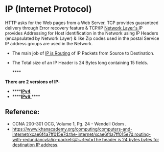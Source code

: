 # IP \(Internet Protocol\)

HTTP asks for the Web pages from a Web Server, TCP provides guaranteed delivery through Error recovery feature & TCP/IP [Network Layer's ](https://app.gitbook.com/@mudassirs46/s/network-fundamentals/~/drafts/-MRZ8l67L5MHnaQIEh9W/network-layer)IP provides Addressing for Host identification in the Network using IP Headers  \(encapsulated by Network Layer\) & like Zip codes used in the postal Service IP address groups are used in the Network.

* The main job of [IP is Routing](https://app.gitbook.com/@mudassirs46/s/network-fundamentals/~/drafts/-MRZ8l67L5MHnaQIEh9W/ip-routing-big-flow) of IP Packets from Source to Destination.
* The Total size of an IP Header is 24 Bytes long containing 15 fields.

  \*\*\*\*

**There are 2 versions of IP:**

* \*\*\*\*[**IPv4** ](https://app.gitbook.com/@mudassirs46/s/network-fundamentals/~/drafts/-MRZ8l67L5MHnaQIEh9W/ipv4)
* \*\*\*\*[**IPv6** ](https://app.gitbook.com/@mudassirs46/s/network-fundamentals/~/drafts/-MRZ8l67L5MHnaQIEh9W/ipv6)\*\*\*\*

## Reference:

* CCNA 200-301 OCG, Volume 1, Pg. 24 - Wendell Odom . 
* [https://www.khanacademy.org/computing/computers-and-internet/xcae6f4a7ff015e7d:the-internet/xcae6f4a7ff015e7d:routing-with-redundancy/a/ip-packets\#:~:text=The header is 24 bytes,bytes for destination IP address](https://www.khanacademy.org/computing/computers-and-internet/xcae6f4a7ff015e7d:the-internet/xcae6f4a7ff015e7d:routing-with-redundancy/a/ip-packets#:~:text=The%20header%20is%2024%20bytes,bytes%20for%20destination%20IP%20address).

